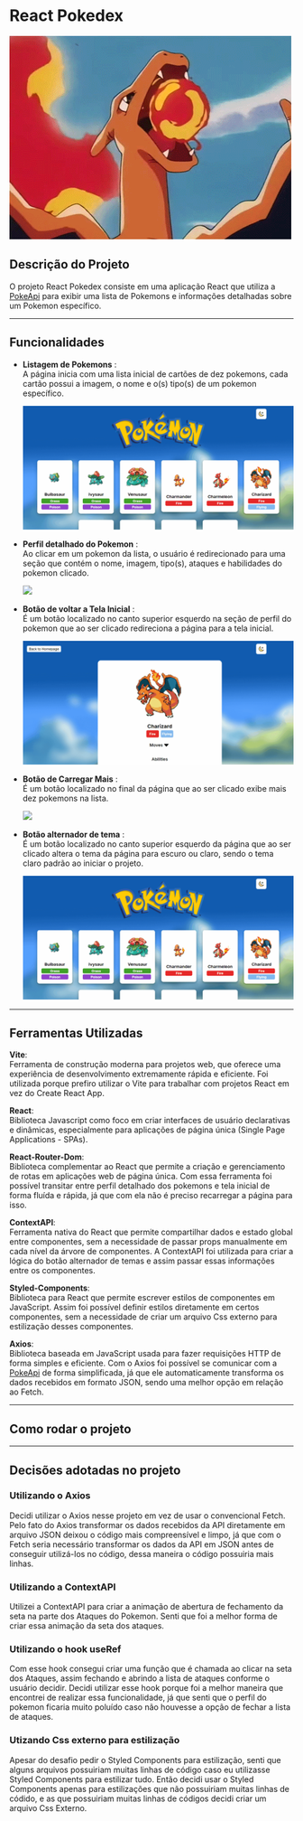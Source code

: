 # **React Pokedex**

<img src="src/imgs/pokemon-gif.gif" alt="gif do projeto">

## **Descrição do Projeto**

O projeto React Pokedex consiste em uma aplicação React que utiliza a [PokeApi](https://pokeapi.co) para exibir uma lista de Pokemons e informações detalhadas sobre um Pokemon específico.

---

## **Funcionalidades**

- **Listagem de Pokemons** : <br>
    A página inicia com uma lista inicial de cartões de dez pokemons, cada cartão possui a imagem, o nome e o(s) tipo(s) de um pokemon específico.

    <img src="src/imgs/pokemon-list.gif"/> 

    <br>

- **Perfil detalhado do Pokemon** : <br>
    Ao clicar em um pokemon da lista, o usuário é redirecionado para uma seção que contém o nome, imagem, tipo(s), ataques e habilidades do pokemon clicado.

    <img src="src/imgs/pokemon-profile.gif"/> 

    <br>

- **Botão de voltar a Tela Inicial** : <br>
    É um botão localizado no canto superior esquerdo na seção de perfil do pokemon que ao ser clicado redireciona a página para a tela inicial.

    <img src="src/imgs/back.gif"/> 

    <br>

- **Botão de Carregar Mais** : <br>
    É um botão localizado no final da página que ao ser clicado exibe mais dez pokemons na lista.

    <img src="src/imgs/load-more.gif"/> 

    <br>

-  **Botão alternador de tema** : <br>
    É um botão localizado no canto superior esquerdo da página que ao ser clicado altera o tema da página para escuro ou claro, sendo o tema claro padrão ao iniciar o projeto.

    <img src="src/imgs/theme-toggler.gif"/> 

    <br>

---

## Ferramentas Utilizadas

**Vite**: <br>
Ferramenta de construção  moderna para projetos web, que oferece uma experiência de desenvolvimento extremamente rápida e eficiente. Foi utilizada porque prefiro utilizar o Vite para trabalhar com projetos React em vez do Create React App.

**React**: <br>
Biblioteca Javascript como foco em criar interfaces de usuário declarativas e dinâmicas, especialmente para aplicações de página única (Single Page Applications - SPAs).

**React-Router-Dom**: <br>
Biblioteca complementar ao React que permite a criação e gerenciamento de rotas em aplicações web de página única. Com essa ferramenta foi possível transitar entre perfil detalhado dos pokemons e tela inicial de forma fluída e rápida, já que com ela não é preciso recarregar a página para isso.

**ContextAPI**: <br>
Ferramenta nativa do React que permite compartilhar dados e estado global entre componentes, sem a necessidade de passar props manualmente em cada nível da árvore de componentes. A ContextAPI foi utilizada para criar a lógica do botão alternador de temas e assim passar essas informações entre os componentes.

**Styled-Components**: <br>
Biblioteca para React que permite escrever estilos de componentes em JavaScript. Assim foi possível definir estilos diretamente em certos componentes, sem a necessidade de criar um arquivo Css externo para estilização desses componentes.

**Axios**: <br>
Biblioteca baseada em JavaScript usada para fazer requisições HTTP de forma simples e eficiente. Com o Axios foi possível se comunicar com a [PokeApi](https://pokeapi.co) de forma simplificada, já que ele automaticamente transforma os dados recebidos em formato JSON, sendo uma melhor opção em relação ao Fetch.

---

## Como rodar o projeto


---

## Decisões adotadas no projeto


### Utilizando o Axios
Decidi utilizar o Axios nesse projeto em vez de usar o convencional Fetch. Pelo fato do Axios transformar os dados recebidos da API diretamente em arquivo JSON deixou o código mais compreensível e limpo, já que com o Fetch seria necessário transformar os dados da API em JSON antes de conseguir utilizá-los no código, dessa maneira o código possuiria mais linhas.

### Utilizando a ContextAPI
Utilizei a ContextAPI para criar a animação de abertura de fechamento da seta na parte dos Ataques do Pokemon. Senti que foi a melhor forma de criar essa animação da seta dos ataques.

### Utilizando o hook useRef
Com esse hook consegui criar uma função que é chamada ao clicar na seta dos Ataques, assim fechando e abrindo a lista de ataques conforme o usuário decidir. Decidi utilizar esse hook porque foi a melhor maneira que encontrei de realizar essa funcionalidade, já que senti que o perfil do pokemon ficaria muito poluído caso não houvesse a opção de fechar a lista de ataques.


### Utizando Css externo para estilização
Apesar do desafio pedir o Styled Components para estilização, senti que alguns arquivos possuiriam muitas linhas de código caso eu utilizasse Styled Components para estilizar tudo. Então decidi usar o Styled Components apenas para estilizações que não possuiriam muitas linhas de códido, e as que possuiriam muitas linhas de códigos decidi criar um arquivo Css Externo.